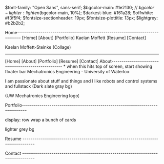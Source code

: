 $font-family: "Open Sans", sans-serif;
$bgcolor-main: #1e2130;
// $bgcolor-lighter: lighten($bgcolor-main, 10%);
$darkest-blue: #161a28;
$offwhite: #f3f5f4;
$fontsize-sectionheader: 19px;
$fontsize-plottitle: 13px;
$lightgrey: #b2b2b2;


Home--------------------------------------------------------------------------------
[Home] [About] [Portfolio]   Kaelan Moffett   [Resume] [Contact]

Kaelan Moffett-Steinke
(Collage)


-------------
[Home] [About] [Portfolio] [Resume] [Contact]
About----------------------------------------------------- * when this hits top of screen, start showing floater bar
Mechatronics Engineering - University of Waterloo

I am passionate about stuff and things and I like robots and control systems and fullstack
(Dark slate gray bg)

(UW Mechatronics Engineering logo)

Portfolio-------------------------------------------------------------------------------- 

display: row wrap a bunch of cards

lighter grey bg

Resume ------------------------------------------------------------------------------------

Contact ------------------------------------------------------------------------------------

